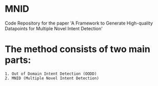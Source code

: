 # MNID
Code Repository for the paper 'A Framework to Generate High-quality Datapoints for Multiple Novel Intent Detection'
# The method consists of two main parts:
	1. Out of Domain Intent Detection (OODD)
	2. MNID (Multiple Novel Intent Detection)
